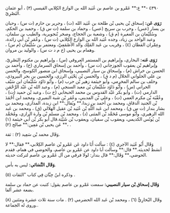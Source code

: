 ٤٣٩٠ -** ع:** عَمْرو بن عاصم بن عُبَيد الله بن الوازع الكِلابي القيسي (٣) ، أبو عثمان البَصْرِيّ.

**رَوَى عَن:** إسحاق بْن يحيى بْن طلحة بن عُبَيد الله (ت) ، وجرير بن حازم (ت س) ، وحبان بن يسار (عس) ، وحرب بن سريج (عس) ، وحماد بن سلمة (ت س ق) ، وحميد بن الحكم، وسُلَيْمان بن المغيرة (م ق) ، وشعبة بن الحجاج، وصخر بْنجويرية، والطيب بن سلمان، وعبد الواحد بن زياد، وجده عُبَيد الله بن الوازع الكِلابي (ت س) ، وعُمَر بْن أَبي زائدة، وعِمْران القطان (٤) ، وقريب بن عَبد المَلِك والد الأَصْمَعِيّ، ومعتمر بن سُلَيْمان (م س) ، وهمام بن يحيى (خ م د ت س) ، والوليد بن مروان.

**رَوَى عَنه:** البخاري، وإبراهيم بن المستمر العروقي (س) ، وإبراهيم بن مكتوم البَصْرِيّ، وإبراهيم بْن يعقوب الجوزجاني (ت س) ، وأحمد بن إسحاق السرماري (خ) ، وأحمد بن الحسن بن خراش (م) ، وإسحاق بن سيار النصيبي، وإسحاق ابن منصور الكوسج، والحسن بن علي الحلواني الخلال (م د ق) ، والحسن بْن يَحْيَى الرزي، والحسين بن بحر البيروذي، وخلف بن سالم المخرمي، وأبو خيثمة زهير بْن حرب (م) ، وأَبُو دَاوُد سُلَيْمان ابن سَيْف الحراني (س) ، وأَبُو دَاوُد سُلَيْمان بْن معبد السنجي (م) ، وعبد الله بْن عَبْد الرَّحْمَنِ الدارمي (ت) ، وأبو بكر عَبْد القدوس بن محمد الحبحابي (خ ت) ، وعبد بْن حميد (ت) ، وعُقْبَة بْن مكرم العمي (ت) ، وعلي بْن المديني، وعُمَر بْن شبة النميري، ومحمد ابن أَحْمَدَ بْن الجنيد الدقاق، ومحمد بن أحمد بن زبدا،** ويُقال:** ابن زبدة، المذاري، ومحمد بن بشار بندار (ت س ق) ، ومحمد ابن عَبد اللَّهِ بْن عُبَيد بْن عقيل الهلالي (ق) ، ومحمد بن عَبد الله الزهيري، وأَبُو موسى مُحَمَّد بْن المثنى (د) ، ومحمد بْن مسلم بْن وارة الرازي، ومُحَمَّد بْن يُونُس الكديمي، ويعقوب بْن سفيان، ويعقوب بْن شَيْبَة.قال أبو بكر بْن أَبي خيثمة (١) ،** عَن يحيى بْن مَعِين:** صالح (٢) .

وَقَال محمد بْن سَعِيد (٢) : ثقة.

وَقَال أَبُو عُبَيد الآجري (٤) : سألت أَبَا داود عَن عَمْرو بْن عاصم الكِلابي،** فقال:** لا أنشط لحديثه.** قال:** وسألت أبا داود عن عَمْرو بن عاصم، والحوضي في همام، فقدم الحوضي،** وَقَال:** قال بندار: لولا فرقي من آل عَمْرو بن عاصم لتركت حديثه.

**وَقَال النَّسَائي:** ليس به بأس.

وذكره ابنُ حِبَّان فِي كتاب "الثقات (٥) .

**وَقَال إسحاق بْن سيار النصيبي:** سمعت عَمْرو بن عاصم يقول: كتبت عن حماد بن سلمة بضعة عشر ألفا.

وقَال البُخارِيُّ (٦) ، ومحمد بْن عَبد الله الحضرمي (٢) . مات سنة ثلاث عشرة ومئتين (٨) .وروى له الجماعة.